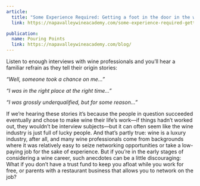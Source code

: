 ```yaml
---
article:
  title: "Some Experience Required: Getting a foot in the door in the wine business"
  link: https://napavalleywineacademy.com/some-experience-required-getting-a-foot-in-the-door-in-the-wine-business/

publication:
  name: Pouring Points
  link: https://napavalleywineacademy.com/blog/
---
```

Listen to enough interviews with wine professionals and you’ll hear a familiar refrain as they tell their origin stories:

_“Well, someone took a chance on me…”_

_“I was in the right place at the right time…”_

_“I was grossly underqualified, but for some reason…”_

If we’re hearing these stories it’s because the people in question succeeded eventually and chose to make wine their life’s work—if things hadn’t worked out, they wouldn’t be interview subjects—but it can often seem like the wine industry is just full of lucky people. And that’s partly true: wine is a luxury industry, after all, and many wine professionals come from backgrounds where it was relatively easy to seize networking opportunities or take a low-paying job for the sake of experience. But if you’re in the early stages of considering a wine career, such anecdotes can be a little discouraging: What if you don’t have a trust fund to keep you afloat while you work for free, or parents with a restaurant business that allows you to network on the job?